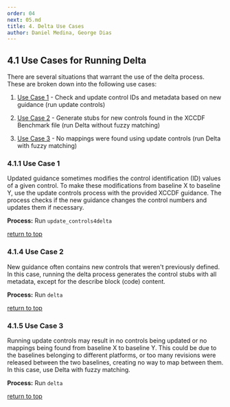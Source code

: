 ```yaml
---
order: 04
next: 05.md
title: 4. Delta Use Cases
author: Daniel Medina, George Dias
---
```


## 4.1 Use Cases for Running Delta

There are several situations that warrant the use of the delta process. These are broken down into the following use cases:

1. [Use Case 1](#411-use-case-1) - Check and update control IDs and metadata based on new guidance (run update controls)

3. [Use Case 2](#415-use-case-2) - Generate stubs for new controls found in the XCCDF Benchmark file (run Delta without fuzzy matching)

4. [Use Case 3](#414-use-case-3) - No mappings were found using update controls (run Delta with fuzzy matching)



### 4.1.1 Use Case 1

Updated guidance sometimes modifies the control identification (ID) values of a given control. To make these modifications from baseline X to baseline Y, use the update controls process with the provided XCCDF guidance. The process checks if the new guidance changes the control numbers and updates them if necessary.

**Process:** Run `update_controls4delta`

[return to top](#41-use-cases-for-running-delta)

### 4.1.4 Use Case 2

New guidance often contains new controls that weren't previously defined. In this case, running the delta process generates the control stubs with all metadata, except for the describe block (code) content.

**Process:** Run `delta`

[return to top](#41-use-cases-for-running-delta)

### 4.1.5 Use Case 3

Running update controls may result in no controls being updated or no mappings being found from baseline X to baseline Y. This could be due to the baselines belonging to different platforms, or too many revisions were released between the two baselines, creating no way to map between them. In this case, use Delta with fuzzy matching.

**Process:** Run `delta`

[return to top](#41-use-cases-for-running-delta)
